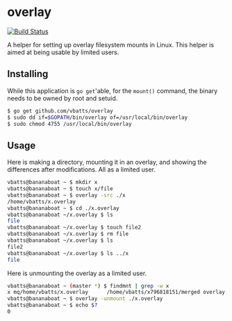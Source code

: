 # overlay

[![Build Status](https://travis-ci.org/vbatts/overlay.svg?branch=master)](https://travis-ci.org/vbatts/overlay)

A helper for setting up overlay filesystem mounts in Linux.
This helper is aimed at being usable by limited users.

## Installing

While this application is `go get`'able, for the `mount()` command, the binary needs to be owned by root and setuid.

```bash
$ go get github.com/vbatts/overlay
$ sudo dd if=$GOPATH/bin/overlay of=/usr/local/bin/overlay
$ sudo chmod 4755 /usr/local/bin/overlay
```

## Usage

Here is making a directory, mounting it in an overlay, and showing the differences after modifications.
All as a limited user.

```bash
vbatts@bananaboat ~ $ mkdir x
vbatts@bananaboat ~ $ touch x/file
vbatts@bananaboat ~ $ overlay -src ./x
/home/vbatts/x.overlay
vbatts@bananaboat ~ $ cd ./x.overlay
vbatts@bananaboat ~/x.overlay $ ls
file
vbatts@bananaboat ~/x.overlay $ touch file2
vbatts@bananaboat ~/x.overlay $ rm file
vbatts@bananaboat ~/x.overlay $ ls
file2
vbatts@bananaboat ~/x.overlay $ ls ../x
file
```

Here is unmounting the overlay as a limited user.

```bash
vbatts@bananaboat ~ (master *) $ findmnt | grep -w x
x mq/home/vbatts/x.overlay      /home/vbatts/x796818151/merged overlay         rw,relatime,lowerdir=/home/vbatts/x,upperdir=/home/vbatts/x796818151/upper,workdir=/home/vbatts/x796818151/work
vbatts@bananaboat ~ $ overlay -unmount ./x.overlay 
vbatts@bananaboat ~ $ echo $?
0
```

